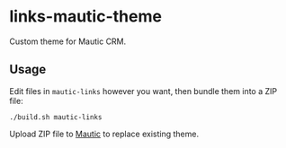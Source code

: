 # links-mautic-theme
Custom theme for Mautic CRM.

## Usage

Edit files in `mautic-links` however you want, then bundle them into a ZIP file:

```
./build.sh mautic-links
```

Upload ZIP file to [Mautic](https://mautic.links-wien.at/s/themes) to replace existing theme.


